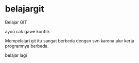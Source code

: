 # belajargit
Belajar GIT


ayoo cak gawe konflik


Mempelajari git itu sangat berbeda dengan svn karena alur kerja programnya berbeda.

belajar lagi

